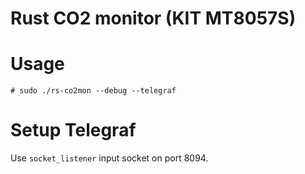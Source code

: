 # Rust CO2 monitor (KIT MT8057S)

# Usage

    # sudo ./rs-co2mon --debug --telegraf

# Setup Telegraf

Use `socket_listener` input socket on port 8094.

